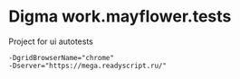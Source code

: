 # Digma work.mayflower.tests
Project for ui autotests
```
-DgridBrowserName="chrome"
-Dserver="https://mega.readyscript.ru/"
```
